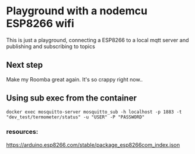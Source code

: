 
# Playground with a nodemcu ESP8266 wifi

This is just a playground, connecting a ESP8266 to a local mqtt server and publishing and subscribing to topics

## Next step
Make my Roomba great again. It's so crappy right now..

## Using sub exec from the container

```
docker exec mosquitto-server mosquitto_sub -h localhost -p 1883 -t "dev_test/termometer/status" -u "USER" -P "PASSWORD"
```


### resources:
https://arduino.esp8266.com/stable/package_esp8266com_index.json